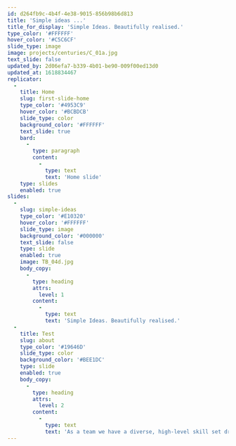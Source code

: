```yaml
---
id: d264fb9c-4b4f-4e38-9015-856b98b6d813
title: 'Simple ideas ...'
title_for_display: 'Simple Ideas. Beautifully realised.'
type_color: '#FFFFFF'
hover_color: '#C5C6CF'
slide_type: image
image: projects/centuries/C_01a.jpg
text_slide: false
updated_by: 2d06efa7-b339-4b01-be90-009f00ed13d0
updated_at: 1618834467
replicator:
  -
    title: Home
    slug: first-slide-home
    type_color: '#4953C9'
    hover_color: '#BCBDCB'
    slide_type: color
    background_color: '#FFFFFF'
    text_slide: true
    bard:
      -
        type: paragraph
        content:
          -
            type: text
            text: 'Home slide'
    type: slides
    enabled: true
slides:
  -
    slug: simple-ideas
    type_color: '#E10320'
    hover_color: '#FFFFFF'
    slide_type: image
    background_color: '#000000'
    text_slide: false
    type: slide
    enabled: true
    image: TB_04d.jpg
    body_copy:
      -
        type: heading
        attrs:
          level: 1
        content:
          -
            type: text
            text: 'Simple Ideas. Beautifully realised.'
  -
    title: Test
    slug: about
    type_color: '#19646D'
    slide_type: color
    background_color: '#BEE1DC'
    type: slide
    enabled: true
    body_copy:
      -
        type: heading
        attrs:
          level: 2
        content:
          -
            type: text
            text: 'As a team we have a diverse, high-level skill set drawn from complimentary disciplines including graphic design and branding, user experience development, database-driven website programming, bespoke software development and digital marketing.'
---
```

